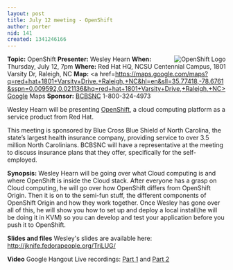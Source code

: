 ```yaml
---
layout: post
title: July 12 meeting - OpenShift
author: porter
nid: 141
created: 1341246166
---
```

<a href="https://openshift.redhat.com/app/"><img src="http://trilug.org/~bfarrow/openshift_logo.svg" alt="OpenShift Logo" align=right></a>
<strong>Topic:</strong> OpenShift
<strong>Presenter:</strong> Wesley Hearn
<strong>When:</strong> Thursday, July 12, 7pm
<strong>Where:</strong> Red Hat HQ, NCSU Centennial Campus, 1801 Varsity Dr, Raleigh, NC
<strong>Map:</strong> <a href=https://maps.google.com/maps?q=red+hat+1801+Varsity+Drive,+Raleigh,+NC&hl=en&sll=35.77418,-78.6761&sspn=0.009592,0.021136&hq=red+hat+1801+Varsity+Drive,+Raleigh,+NC>Google Maps</a>
<strong>Sponsor:</strong> <a href="http://www.bcbsnc.com/">BCBSNC</a> 1-800-324-4973

Wesley Hearn will be presenting <a href="https://openshift.redhat.com/app/">OpenShift</a>, a cloud computing platform as a service product from Red Hat.

<!--break-->

This meeting is sponsored by Blue Cross Blue Shield of North Carolina, the state’s largest health insurance company, providing service to over 3.5 million North Carolinians.  BCBSNC will have a representative at the meeting to discuss insurance plans that they offer, specifically for the self-employed.

<strong>Synopsis:</strong>
Wesley Hearn will be going over what Cloud computing is and where OpenShift is inside the Cloud stack. After everyone has a grasp on Cloud computing, he will go over how OpenShift differs from OpenShift Origin. Then it is on to the semi-fun stuff, the different components of OpenShift Origin and how they work together. Once Wesley has gone over all of this, he will show you how to set up and deploy a local install(he will be doing it in KVM) so you can develop and test your application before you push it to OpenShift.

<strong>Slides and files</strong>
Wesley's slides are available here: <a href="http://jknife.fedorapeople.org/TriLUG/">http://jknife.fedorapeople.org/TriLUG/</a>

<strong>Video</strong>
Google Hangout Live recordings: <a href="http://www.youtube.com/watch?v=JDcUoWDfxp0">Part 1</a> and <a href="http://www.youtube.com/watch?v=Chp3xtltVrA">Part 2</a>

